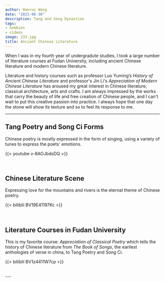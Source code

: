 ```yaml
---
author: Hanrui Wang
date: "2021-06-30"
description: Tang and Song Dynasties
tags:
- hobbies
- videos
image: 233.jpg
title: Ancient Chinese Literature
---
```


When I was in my fourth year of undergradute studies, I took a large number of literature courses at Fudan University, including ancient Chinese literature and modern Chinese literature.

Literature and history courses such as professor Luo Yuming’s *History of Ancient Chinese Literature* and professor's Jin Li's *Appreciation of Modern Chinese Literature* has aroused my great interest in Chinese literature, classical architecture, arts and crafts. I am always impressed by the works that carry the beauty of life and free creation of Chinese people, and I can't wait to put this creative passion into practice. I always hope that one day the stone will show its texture and so to feel its response to me.


<!--more-->
---
## Tang Poetry and Song Ci Forms

Chinese poetry is mostly expressed in the form of singing, using a variety of tunes to express the poets' emotions.

{{< youtube v-8AOJbdsDQ >}}


<br>

## Chinese Literature Scene

Expressing love for the mountains and rivers is the eternal theme of Chinese poetry.

{{< bilibili BV19E41197Kc >}}

<br>

## Literature Courses in Fudan University

This is my favorite course: *Appreciation of Classical Poetry* which tells the history of Chinese literature from *The Book of Songs*, the earliest anthologies of verse in china, to Tang Poetry and Song Ci.

{{< bilibili BV1z4411W7cp >}}

<br>
---



